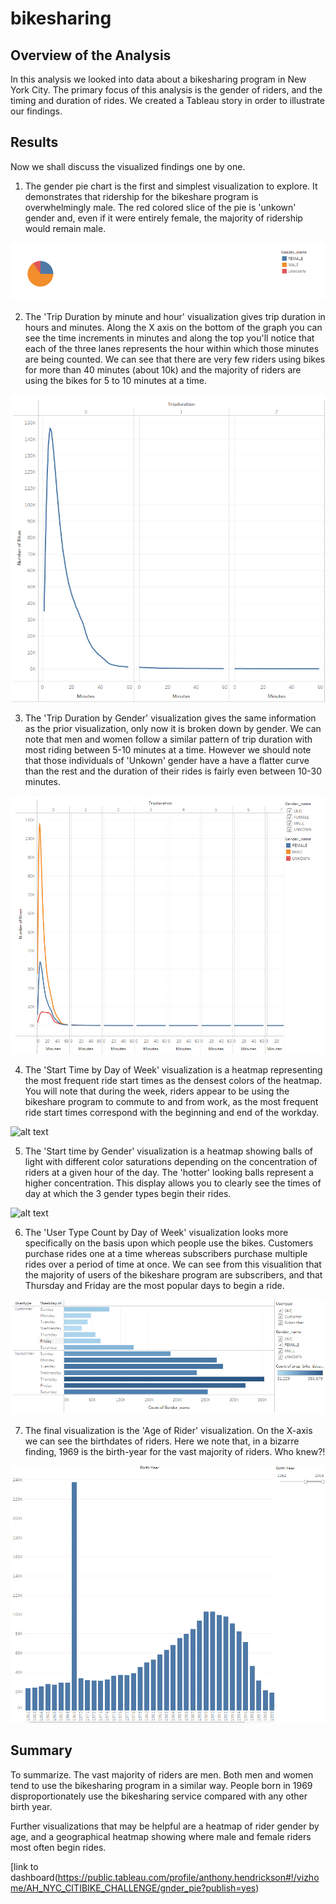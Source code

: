 # bikesharing

## Overview of the Analysis
In this analysis we looked into data about a bikesharing program in New York City. The primary focus of this analysis is the gender of riders, and the timing and duration of rides. We created a Tableau story in order to illustrate our findings.

## Results
Now we shall discuss the visualized findings one by one.

1. The gender pie chart is the first and simplest visualization to explore. It demonstrates that ridership for the bikeshare program is overwhelmingly male. The red colored slice of the pie is 'unkown' gender and, even if it were entirely female, the majority of ridership would remain male. 

![alt text](https://github.com/Anthony-Hendrickson/bikesharing/blob/main/Photos/1-Gender_pie.PNG)

2. The 'Trip Duration by minute and hour' visualization gives trip duration in hours and minutes. Along the X axis on the bottom of the graph you can see the time increments in minutes and along the top you'll notice that each of the three lanes represents the hour within which those minutes are being counted. We can see that there are very few riders using bikes for more than 40 minutes (about 10k) and the majority of riders are using the bikes for 5 to 10 minutes at a time. 

![alt text](https://github.com/Anthony-Hendrickson/bikesharing/blob/main/Photos/2-ridership_times.PNG)

3. The 'Trip Duration by Gender' visualization gives the same information as the prior visualization, only now it is broken down by gender. We can note that men and women follow a similar pattern of trip duration with most riding between 5-10 minutes at a time. However we should note that those individuals of 'Unkown' gender have a have a flatter curve than the rest and the duration of their rides is fairly even between 10-30 minutes. 

![alt text](https://github.com/Anthony-Hendrickson/bikesharing/blob/main/Photos/3-gender_ride_times.PNG)

4. The 'Start Time by Day of Week' visualization is a heatmap representing the most frequent ride start times as the densest colors of the heatmap. You will note that during the week, riders appear to be using the bikeshare program to commute to and from work, as the most frequent ride start times correspond with the beginning and end of the workday. 

![alt text](https://github.com/Anthony-Hendrickson/bikesharing/blob/main/Photos/4-start_time_day_of_week)

5. The 'Start time by Gender' visualization is a heatmap showing balls of light with different color saturations depending on the concentration of riders at a given hour of the day. The 'hotter' looking balls represent a higher concentration. This display allows you to clearly see the times of day at which the 3 gender types begin their rides. 

![alt text](https://github.com/Anthony-Hendrickson/bikesharing/blob/main/Photos/5-Start_time_by_gender)

6. The 'User Type Count by Day of Week' visualization looks more specifically on the basis upon which people use the bikes. Customers purchase rides one at a time whereas subscribers purchase multiple rides over a period of time at once. We can see from this visualition that the majority of users of the bikeshare program are subscribers, and that Thursday and Friday are the most popular days to begin a ride. 

![alt text](https://github.com/Anthony-Hendrickson/bikesharing/blob/main/Photos/6-User_type_count_by_day_of_week.png)

7. The final visualization is the 'Age of Rider' visualization. On the X-axis we can see the birthdates of riders. Here we note that, in a bizarre finding, 1969 is the birth-year for the vast majority of riders. Who knew?! 

![alt text](https://github.com/Anthony-Hendrickson/bikesharing/blob/main/Photos/7-Age_of_rider.PNG)

## Summary

To summarize. The vast majority of riders are men. Both men and women tend to use the bikesharing program in a similar way. People born in 1969 disproportionately use the bikesharing service compared with any other birth year. 

Further visualizations that may be helpful are a heatmap of rider gender by age, and a geographical heatmap showing where male and female riders most often begin rides.

[link to dashboard(https://public.tableau.com/profile/anthony.hendrickson#!/vizhome/AH_NYC_CITIBIKE_CHALLENGE/gnder_pie?publish=yes)
